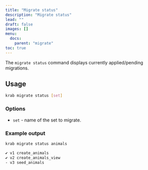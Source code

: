```yaml
---
title: "Migrate status"
description: "Migrate status"
lead: ""
draft: false
images: []
menu:
  docs:
    parent: "migrate"
toc: true
---
```


The `migrate status` command displays currently applied/pending migrations.

## Usage

```bash
krab migrate status [set]
```

### Options

- `set` - name of the set to migrate.

### Example output

```bash
krab migrate status animals

✔ v1 create_animals
✔ v2 create_animals_view
- v3 seed_animals
```

